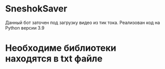 # SneshokSaver

Данный бот заточен под загрузку видео из тик тока. Реализован код на Python версии 3.9
# Необходиме библиотеки находятся в txt файле
